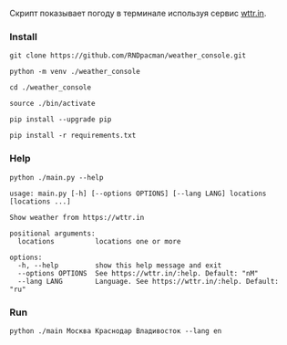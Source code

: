Скрипт показывает погоду в терминале используя сервис [wttr.in](https://wttr.in).


### Install

```
git clone https://github.com/RNDpacman/weather_console.git
```

```
python -m venv ./weather_console
```

```
cd ./weather_console
```

```
source ./bin/activate
```

```
pip install --upgrade pip
```

```
pip install -r requirements.txt
```

### Help

```
python ./main.py --help
```
```
usage: main.py [-h] [--options OPTIONS] [--lang LANG] locations [locations ...]

Show weather from https://wttr.in

positional arguments:
  locations          locations one or more

options:
  -h, --help         show this help message and exit
  --options OPTIONS  See https://wttr.in/:help. Default: "nM"
  --lang LANG        Language. See https://wttr.in/:help. Default: "ru"
```

### Run

```
python ./main Москва Краснодар Владивосток --lang en
```
